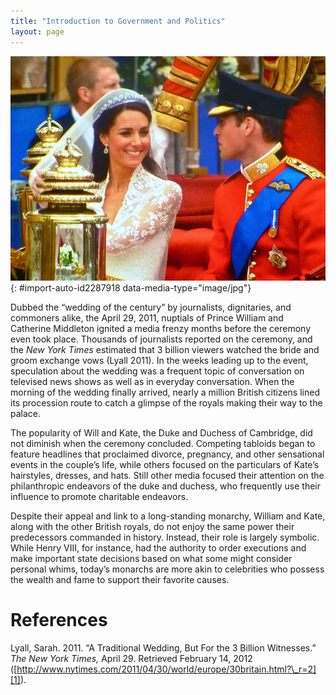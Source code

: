 ```yaml
---
title: "Introduction to Government and Politics"
layout: page
---
```



<?chapter-toc label="Learning Objectives"?>

<?cnx.eoc class="section-summary" title="Section Summary"?>

<?cnx.eoc class="section-quiz" title="Section Quiz"?>

<?cnx.eoc class="short-answer" title="Short Answer"?>

<?cnx.eoc class="further-research" title="Further Research"?>

<?cnx.eoc class="references" title="References"?>

 ![Prince William and Catherine Middleton on their wedding day.](../resources/Figure_17_00_01.jpg "Members of Britain&#x2019;s royal family still captivate audiences around the world, but they have limited involvement in the day-to-day operations of their country&#x2019;s government. (Photo courtesy of HerryLawford/flickr)"){: #import-auto-id2287918 data-media-type="image/jpg"}

Dubbed the “wedding of the century” by journalists, dignitaries, and commoners alike, the April 29, 2011, nuptials of Prince William and Catherine Middleton ignited a media frenzy months before the ceremony even took place. Thousands of journalists reported on the ceremony, and the *New York Times* estimated that 3 billion viewers watched the bride and groom exchange vows (Lyall 2011). In the weeks leading up to the event, speculation about the wedding was a frequent topic of conversation on televised news shows as well as in everyday conversation. When the morning of the wedding finally arrived, nearly a million British citizens lined its procession route to catch a glimpse of the royals making their way to the palace.

The popularity of Will and Kate, the Duke and Duchess of Cambridge, did not diminish when the ceremony concluded. Competing tabloids began to feature headlines that proclaimed divorce, pregnancy, and other sensational events in the couple’s life, while others focused on the particulars of Kate’s hairstyles, dresses, and hats. Still other media focused their attention on the philanthropic endeavors of the duke and duchess, who frequently use their influence to promote charitable endeavors.

Despite their appeal and link to a long-standing monarchy, William and Kate, along with the other British royals, do not enjoy the same power their predecessors commanded in history. Instead, their role is largely symbolic. While Henry VIII, for instance, had the authority to order executions and make important state decisions based on what some might consider personal whims, today’s monarchs are more akin to celebrities who possess the wealth and fame to support their favorite causes.

# References

Lyall, Sarah. 2011. “A Traditional Wedding, But For the 3 Billion Witnesses.” *The New York Times,* April 29. Retrieved February 14, 2012 ([http://www.nytimes.com/2011/04/30/world/europe/30britain.html?\_r=2][1]).



[1]: http://www.nytimes.com/2011/04/30/world/europe/30britain.html?_r=2
